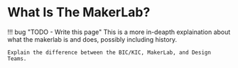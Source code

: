 # What Is The MakerLab?


!!! bug "TODO - Write this page"
    This is a more in-deapth explaination about what the makerlab is and does, possibly including history.

    Explain the difference between the BIC/KIC, MakerLab, and Design Teams.